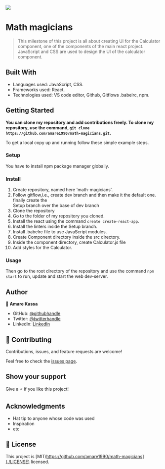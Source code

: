 ![](https://img.shields.io/badge/Microverse-blueviolet)

# Math magicians

> This milestone of this project is all about creating UI for the Calculator component, one of the components of the main react project. JavaScript and CSS are used to design the UI of the calculator component.


## Built With
- Languages used: JavaScript, CSS.
- Frameworks used: React.
- Technologies used: VS code editor, Github, Gitflows .babelrc, npm. 


## Getting Started

**You can clone my repository and add contributions freely. To clone my repository, use the command, `git clone https://github.com/amare1990/math-magicians.git`.**


To get a local copy up and running follow these simple example steps.

### Setup
You have to install npm package manager globally.

### Install
1. Create repository, named here 'math-magicians'.
2. Follow gitflow,i.e., create dev branch and then make it the default one. finally create the  
    Setup branch over the base of dev branch
3. Clone the repository
4. Go to the folder of my repository you cloned.
5. Install the react using the command `create create-react-app`.
6. Install the linters inside the Setup branch.
7. Install .babelrc file to use JavaScript modules.
8. Create Component directory inside the src directory.
9. Inside the component directory, create Calculator.js file
10. Add styles for the Calculator.

### Usage
Then go to the root directory of the repository and use the command `npm start` to run, update and start the web dev-server.


## Author

👤 **Amare Kassa**

- GitHub: [@githubhandle](https://github.com/amare1990)
- Twitter: [@twitterhandle](https://twitter.com/twitterhandle)
- LinkedIn: [LinkedIn](https://linkedin.com/in/linkedinhandle)

## 🤝 Contributing

Contributions, issues, and feature requests are welcome!

Feel free to check the [issues page](https://github.com/amare1990/math-magicians/issues).

## Show your support

Give a ⭐️ if you like this project!

## Acknowledgments

- Hat tip to anyone whose code was used
- Inspiration
- etc

## 📝 License

This project is [MIT/https://github.com/amare1990/math-magicians](./LICENSE) licensed.